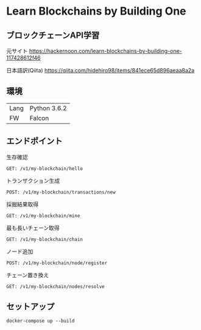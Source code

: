 # Learn Blockchains by Building One
## ブロックチェーンAPI学習

元サイト
https://hackernoon.com/learn-blockchains-by-building-one-117428612f46

日本語訳(Qiita)
https://qiita.com/hidehiro98/items/841ece65d896aeaa8a2a

## 環境
|      |             |
|:-----|:------------|
| Lang | Python 3.6.2|
| FW   | Falcon      |

## エンドポイント
生存確認
```
GET: /v1/my-blockchain/hello
```

トランザクション生成
```
POST: /v1/my-blockchain/transactions/new
```

採掘結果取得
```
GET: /v1/my-blockchain/mine
```

最も長いチェーン取得
```
GET: /v1/my-blockchain/chain
```

ノード追加
```
POST: /v1/my-blockchain/node/register
```

チェーン置き換え
```
GET: /v1/my-blockchain/nodes/resolve
```

## セットアップ
```commandline
docker-compose up --build
``` 

